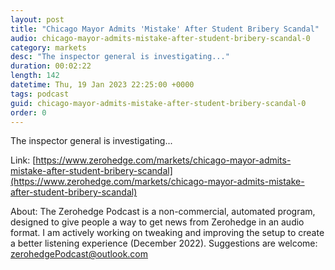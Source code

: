 ```yaml
---
layout: post
title: "Chicago Mayor Admits 'Mistake' After Student Bribery Scandal"
audio: chicago-mayor-admits-mistake-after-student-bribery-scandal-0
category: markets
desc: "The inspector general is investigating..."
duration: 00:02:22
length: 142
datetime: Thu, 19 Jan 2023 22:25:00 +0000
tags: podcast
guid: chicago-mayor-admits-mistake-after-student-bribery-scandal-0
order: 0
---
```

The inspector general is investigating...

Link: [https://www.zerohedge.com/markets/chicago-mayor-admits-mistake-after-student-bribery-scandal](https://www.zerohedge.com/markets/chicago-mayor-admits-mistake-after-student-bribery-scandal)

About: The Zerohedge Podcast is a non-commercial, automated program, designed to give people a way to get news from Zerohedge in an audio format.  I am actively working on tweaking and improving the setup to create a better listening experience (December 2022).  Suggestions are welcome: [zerohedgePodcast@outlook.com](mailto:zerohedgePodcast@outlook.com)